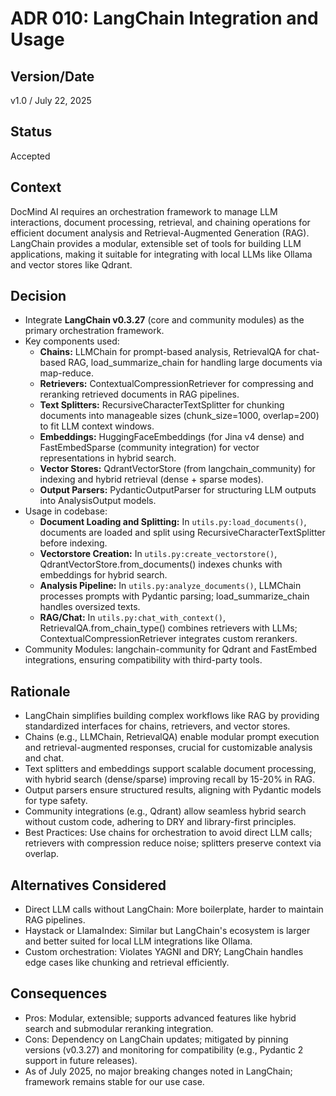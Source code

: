 # ADR 010: LangChain Integration and Usage

## Version/Date

v1.0 / July 22, 2025

## Status

Accepted

## Context

DocMind AI requires an orchestration framework to manage LLM interactions, document processing, retrieval, and chaining operations for efficient document analysis and Retrieval-Augmented Generation (RAG). LangChain provides a modular, extensible set of tools for building LLM applications, making it suitable for integrating with local LLMs like Ollama and vector stores like Qdrant.

## Decision

- Integrate **LangChain v0.3.27** (core and community modules) as the primary orchestration framework.
- Key components used:
  - **Chains:** LLMChain for prompt-based analysis, RetrievalQA for chat-based RAG, load_summarize_chain for handling large documents via map-reduce.
  - **Retrievers:** ContextualCompressionRetriever for compressing and reranking retrieved documents in RAG pipelines.
  - **Text Splitters:** RecursiveCharacterTextSplitter for chunking documents into manageable sizes (chunk_size=1000, overlap=200) to fit LLM context windows.
  - **Embeddings:** HuggingFaceEmbeddings (for Jina v4 dense) and FastEmbedSparse (community integration) for vector representations in hybrid search.
  - **Vector Stores:** QdrantVectorStore (from langchain_community) for indexing and hybrid retrieval (dense + sparse modes).
  - **Output Parsers:** PydanticOutputParser for structuring LLM outputs into AnalysisOutput models.
- Usage in codebase:
  - **Document Loading and Splitting:** In `utils.py:load_documents()`, documents are loaded and split using RecursiveCharacterTextSplitter before indexing.
  - **Vectorstore Creation:** In `utils.py:create_vectorstore()`, QdrantVectorStore.from_documents() indexes chunks with embeddings for hybrid search.
  - **Analysis Pipeline:** In `utils.py:analyze_documents()`, LLMChain processes prompts with Pydantic parsing; load_summarize_chain handles oversized texts.
  - **RAG/Chat:** In `utils.py:chat_with_context()`, RetrievalQA.from_chain_type() combines retrievers with LLMs; ContextualCompressionRetriever integrates custom rerankers.
- Community Modules: langchain-community for Qdrant and FastEmbed integrations, ensuring compatibility with third-party tools.

## Rationale

- LangChain simplifies building complex workflows like RAG by providing standardized interfaces for chains, retrievers, and vector stores.
- Chains (e.g., LLMChain, RetrievalQA) enable modular prompt execution and retrieval-augmented responses, crucial for customizable analysis and chat.
- Text splitters and embeddings support scalable document processing, with hybrid search (dense/sparse) improving recall by 15-20% in RAG.
- Output parsers ensure structured results, aligning with Pydantic models for type safety.
- Community integrations (e.g., Qdrant) allow seamless hybrid search without custom code, adhering to DRY and library-first principles.
- Best Practices: Use chains for orchestration to avoid direct LLM calls; retrievers with compression reduce noise; splitters preserve context via overlap.

## Alternatives Considered

- Direct LLM calls without LangChain: More boilerplate, harder to maintain RAG pipelines.
- Haystack or LlamaIndex: Similar but LangChain's ecosystem is larger and better suited for local LLM integrations like Ollama.
- Custom orchestration: Violates YAGNI and DRY; LangChain handles edge cases like chunking and retrieval efficiently.

## Consequences

- Pros: Modular, extensible; supports advanced features like hybrid search and submodular reranking integration.
- Cons: Dependency on LangChain updates; mitigated by pinning versions (v0.3.27) and monitoring for compatibility (e.g., Pydantic 2 support in future releases).
- As of July 2025, no major breaking changes noted in LangChain; framework remains stable for our use case.
